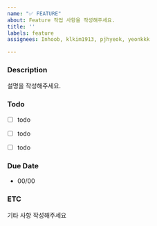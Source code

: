 ```yaml
---
name: "✅ FEATURE"
about: Feature 작업 사항을 작성해주세요.
title: ''
labels: feature
assignees: Inhoob, klkim1913, pjhyeok, yeonkkk

---
```


### Description
설명을 작성해주세요.


### Todo
- [ ] todo
- [ ] todo
- [ ] todo


### Due Date
- 00/00

### ETC
기타 사항 작성해주세요
